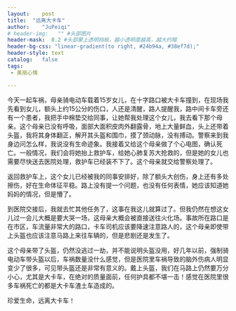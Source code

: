 ```yaml
---
layout:    post
title:  "远离大卡车"
author:    "JuPeiqi"
# header-img:   "" #头部图片
header-mask:  0.2 #头部蒙上透明挡板，越小透明度越高，越大约暗
header-bg-css: "linear-gradient(to right, #24b94a, #38ef7d);"
header-style: text
catalog:   false
tags:
 - 美丽心情

---
```


今天一起车祸，母亲骑电动车载着15岁女儿，在十字路口被大卡车撞到，在现场我先看到女儿，额头上约15公分的伤口，人还是清醒，路人提醒我，路中间卡车旁还有一个患者，我把手中棉垫交给同事，让她帮我处理这个女儿，我去看下那个母亲。这个母亲已没有呼吸，面部大面积皮肉外翻露骨，地上大量鲜血，头上还带着头盔，我将其身体翻正，解开其头盔和围巾，摸了颈动脉，没有搏动。警察来到我身边问怎么样，我说没有生命迹象。我接着又给这个母亲做了个心电图，确认死亡。一般情况，我们会将她抬上救护车，给她心肺复苏大抢救的，但是她的女儿也需要尽快送去医院处理，救护车已经装不下了。这个母亲就交给警察处理了。

返回救护车上，这个女儿已经被我的同事安排好，除了额头大创伤，身上还有多处擦伤，好在生命体征平稳。路上没有提一个问题，也没有任何表情，她应该知道她妈妈的情况，但是懵了。

到医院交接后，我就去忙其他任务了，这事在我这儿就算过了。但我仍然在想这女儿过一会儿大概是要大哭一场，这母亲大概会被直接送往火化场。事故所在路口是在市区，车流量非常大的路口，卡车司机应该要降速注意路人的，这个母亲即使带上头盔也应该注意马路上来往车辆的，但是悲剧还是发生了。

这个母亲带了头盔，仍然没逃过一劫，并不能说明头盔没用，好几年以前，强制骑电动车带头盔以后，车祸数量没什么感觉，但是医院里车祸导致的脑外伤病人明显变少了很多，可见带头盔还是非常有意义的。戴上头盔，我们在马路上仍然要万分小心，尤其是大卡车，在绝对的质量面前，任何护具都不堪一击！感觉在医院里很多车祸死亡的都是大卡车渣土车造成的。

珍爱生命，远离大卡车！
